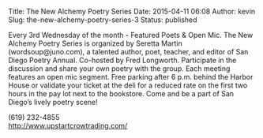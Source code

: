 Title: The New Alchemy Poetry Series
Date: 2015-04-11 06:08
Author: kevin
Slug: the-new-alchemy-poetry-series-3
Status: published

Every 3rd Wednesday of the month - Featured Poets & Open Mic. The New Alchemy Poetry Series is organized by Seretta Martin (wordsoup\@juno.com), a talented author, poet, teacher, and editor of San Diego Poetry Annual. Co-hosted by Fred Longworth. Participate in the discussion and share your own poetry with the group. Each meeting features an open mic segment. Free parking after 6 p.m. behind the Harbor House or validate your ticket at the deli for a reduced rate on the first two hours in the pay lot next to the bookstore. Come and be a part of San Diego’s lively poetry scene!

\(619) 232-4855  
http://www.upstartcrowtrading.com/
